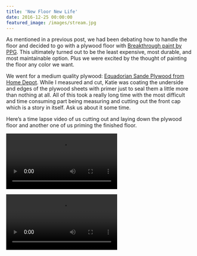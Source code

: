 ```yaml
---
title: 'New Floor New Life'
date: 2016-12-25 00:00:00
featured_image: /images/stream.jpg
---
```


As mentioned in a previous post, we had been debating how to handle the
floor and decided to go with a plywood floor with
[Breakthrough paint by PPG](https://www.ppgpaints.com/products/breakthrough-50-interiorexterior-satin-waterborne-acrylic).
This ultimately turned out to be the least expensive, most durable,
and most maintainable option. Plus we were excited by the thought of
painting the floor any color we want.

We went for a medium quality plywood:
[Equadorian Sande Plywood from Home Depot](http://www.homedepot.com/p/Sande-Plywood-Common-1-2-in-x-4-ft-x-8-ft-Actual-0-472-in-x-48-in-x-96-in-454532/100017950).
While I measured and cut, Katie was coating the underside and edges of
the plywood sheets with primer just to seal them a little more than
nothing at all. All of this took a really long time with the most
difficult and time consuming part being  measuring and cutting out the
front cap which is a story in itself. Ask us about it some time.

Here’s a time lapse video of us cutting out and laying down the plywood
floor and another one of us priming the finished floor.

![](/images/posts/floor.m4v)

![](/images/posts/prime.m4v)
